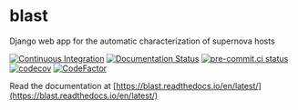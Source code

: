 # blast
Django web app for the automatic characterization of supernova hosts

[![Continuous Integration](https://github.com/astrophpeter/blast/actions/workflows/continuous-integration.yml/badge.svg)](https://github.com/astrophpeter/blast/actions/workflows/docker-build.yml)
[![Documentation Status](https://readthedocs.org/projects/blast/badge/?version=latest)](https://blast.readthedocs.io/en/latest/?badge=latest)
[![pre-commit.ci status](https://results.pre-commit.ci/badge/github/astrophpeter/blast/main.svg)](https://results.pre-commit.ci/latest/github/astrophpeter/blast/main)
[![codecov](https://codecov.io/gh/astrophpeter/blast/branch/main/graph/badge.svg?token=Y9JPAF8HVD)](https://codecov.io/gh/astrophpeter/blast)
[![CodeFactor](https://www.codefactor.io/repository/github/astrophpeter/blast/badge)](https://www.codefactor.io/repository/github/astrophpeter/blast)

Read the documentation at [https://blast.readthedocs.io/en/latest/](https://blast.readthedocs.io/en/latest/)
